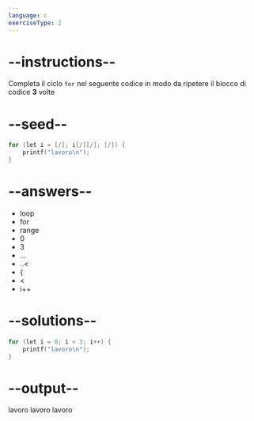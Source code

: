 ```yaml
---
language: c
exerciseType: 2
---
```


# --instructions--

Completa il ciclo `for` nel seguente codice in modo da ripetere il blocco di codice **3** volte

# --seed--

```c
for (let i = [/]; i[/][/]; [/]) {
    printf("lavoro\n");
}
```

# --answers--

- loop
- for 
- range
- 0
- 3
- ...
- ..<
-  {
-  < 
- i++

# --solutions--

```c
for (let i = 0; i < 3; i++) {
    printf("lavoro\n");
}
```

# --output--

lavoro
lavoro
lavoro
